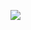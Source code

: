 ![](https://www.nta.go.jp/tmp/4bb6cf2c-7d65-4660-bf95-15732bbcb1df/images/42db000d8cae0b8bcf5a2a9aa4b28ff68c385971ca723626dfcc36149ec60296.jpg)